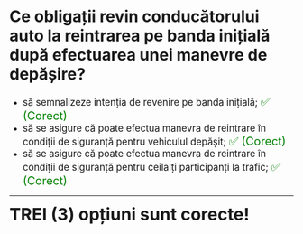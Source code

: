 # Ce obligații revin conducătorului auto la reintrarea pe banda inițială după efectuarea unei manevre de depășire?

- <span style="font-size: larger;">să semnalizeze intenția de revenire pe banda inițială; <span style="color: green; font-size: larger;">✅ (Corect)</span></span>
- <span style="font-size: larger;">să se asigure că poate efectua manevra de reintrare în condiții de siguranță pentru vehiculul depășit; <span style="color: green; font-size: larger;">✅ (Corect)</span></span>
- <span style="font-size: larger;">să se asigure că poate efectua manevra de reintrare în condiții de siguranță pentru ceilalți participanți la trafic; <span style="color: green; font-size: larger;">✅ (Corect)</span></span>

---

<span style="font-size: 30px; font-weight: bold;">**TREI (3) opțiuni sunt corecte!**</span>